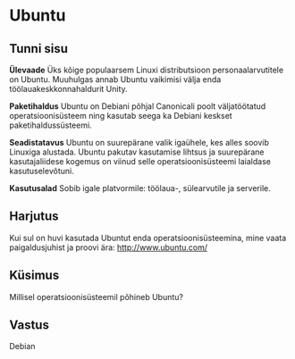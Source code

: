 # Ubuntu

## Tunni sisu

<b>Ülevaade</b>
Üks kõige populaarsem Linuxi distributsioon personaalarvutitele on Ubuntu. Muuhulgas annab Ubuntu vaikimisi välja enda töölauakeskkonnahaldurit Unity.

<b>Paketihaldus</b>
Ubuntu on Debiani põhjal Canonicali poolt väljatöötatud operatsioonisüsteem ning kasutab seega ka Debiani keskset paketihaldussüsteemi.

<b>Seadistatavus</b>
Ubuntu on suurepärane valik igaühele, kes alles soovib Linuxiga alustada. Ubuntu pakutav kasutamise lihtsus ja suurepärane kasutajaliidese kogemus on viinud selle operatsioonisüsteemi laialdase kasutuselevõtuni.

<b>Kasutusalad</b>
Sobib igale platvormile: töölaua-, sülearvutile ja serverile.

## Harjutus

Kui sul on huvi kasutada Ubuntut enda operatsioonisüsteemina, mine vaata paigaldusjuhist ja proovi ära: <a href='http://www.ubuntu.com/'>http://www.ubuntu.com/</a>

## Küsimus

Millisel operatsioonisüsteemil põhineb Ubuntu?

## Vastus

Debian
